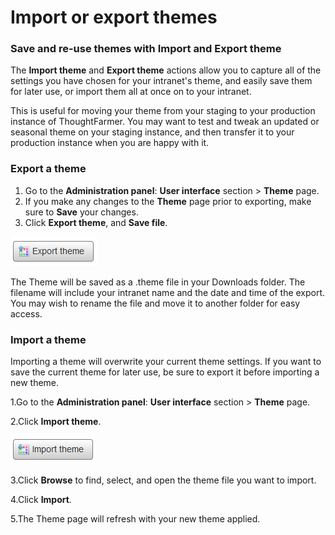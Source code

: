 # Import or export themes



### Save and re-use themes with Import and Export theme

The **Import theme** and **Export theme** actions allow you to capture all of the settings you have chosen for your intranet's theme, and easily save them for later use, or import them all at once on to your intranet.  
  
This is useful for moving your theme from your staging to your production instance of ThoughtFarmer. You may want to test and tweak an updated or seasonal theme on your staging instance, and then transfer it to your production instance when you are happy with it.

### Export a theme

1. Go to the **Administration panel**: **User interface** section &gt; **Theme** page.
2. If you make any changes to the **Theme** page prior to exporting, make sure to **Save** your changes.
3. Click **Export theme**, and **Save file**.

![](../../../../.gitbook/assets/1%20%2855%29.png)

The Theme will be saved as a .theme file in your Downloads folder. The filename will include your intranet name and the date and time of the export. You may wish to rename the file and move it to another folder for easy access.

### Import a theme

Importing a theme will overwrite your current theme settings. If you want to save the current theme for later use, be sure to export it before importing a new theme.

1.Go to the **Administration panel**: **User interface** section &gt; **Theme** page.

2.Click **Import theme**.

![](../../../../.gitbook/assets/ccc.png)

3.Click **Browse** to find, select, and open the theme file you want to import.

4.Click **Import**.

5.The Theme page will refresh with your new theme applied.


